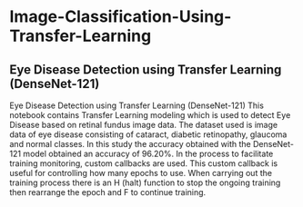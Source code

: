 # Image-Classification-Using-Transfer-Learning

## Eye Disease Detection using Transfer Learning (DenseNet-121)
Eye Disease Detection using Transfer Learning (DenseNet-121)
This notebook contains Transfer Learning modeling which is used to detect Eye Disease based on retinal fundus image data. The dataset used is image data of eye disease consisting of cataract, diabetic retinopathy, glaucoma and normal classes. In this study the accuracy obtained with the DenseNet-121 model obtained an accuracy of 96.20%. In the process to facilitate training monitoring, custom callbacks are used. This custom callback is useful for controlling how many epochs to use. When carrying out the training process there is an H (halt) function to stop the ongoing training then rearrange the epoch and F to continue training.

